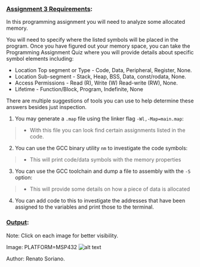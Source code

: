 ### <ins>Assignment 3 Requirements</ins>:  

In this programming assignment you will need to analyze some allocated memory. 

You will need to specify where the listed symbols will be placed in the program. Once you have figured out your memory space, you can take the Programming Assignment Quiz where you will provide details about specific symbol elements including:

- Location Top segment or Type - Code, Data, Peripheral, Register, None.
- Location Sub-segment - Stack, Heap, BSS, Data, const/rodata, None.
- Access Permissions  - Read (R), Write (W) Read-write (RW), None.
- Lifetime - Function/Block, Program, Indefinite, None

There are multiple suggestions of tools you can use to help determine these answers besides just inspection. 

1. You may generate a `.map` file using the linker flag `-Wl,-Map=main.map`:
  > - With this file you can look find certain assignments listed in the code.

2. You can use the GCC binary utility `nm` to investigate the code symbols:
  > - This will print code/data symbols with the memory properties

3. You can use the GCC toolchain and dump a file to assembly with the `-S` option: 
  > - This will provide some details on how a piece of data is allocated

4. You can add code to this to investigate the addresses that have been assigned to the variables and print those to the terminal.

### <ins>Output</ins>:  

Note: Click on each image for better visibility.

Image: PLATFORM=MSP432
![alt text](https://github.com/renatosoriano/Coursera-Introduction-to-Embedded-Systems-Software-and-Development-Environments/blob/master/Assignments/C1M3/C1M3.png)


Author: Renato Soriano.
